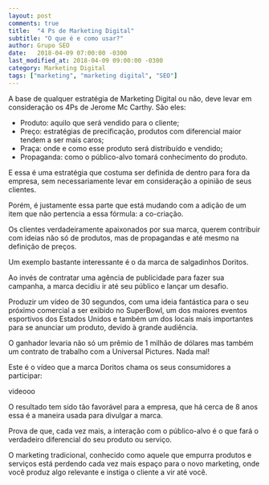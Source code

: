 ```yaml
---
layout: post
comments: true
title:  "4 Ps de Marketing Digital"
subtitle: "O que é e como usar?"
author: Grupo SEO
date:   2018-04-09 07:00:00 -0300
last_modified_at: 2018-04-09 09:00:00 -0300
category: Marketing Digital
tags: ["marketing", "marketing digital", "SEO"]
---
```



<!-- icon: fa-lightbulb-o -->

<!--<h2>Os 4 Ps de Marketing ganham reforço</h2></br></br>-->

A base de qualquer estratégia de Marketing Digital ou não, deve levar em consideração os 4Ps de Jerome Mc Carthy. São eles:

<ul>
	<li>Produto: aquilo que será vendido para o cliente;</li>
	<li>Preço: estratégias de precificação, produtos com diferencial maior tendem a ser mais caros;</li>
	<li>Praça: onde e como esse produto será distribuído e vendido;</li>
	<li>Propaganda: como o público-alvo tomará conhecimento do produto.</li>
</ul>

E essa é uma estratégia que costuma ser definida de dentro para fora da empresa, sem necessariamente levar em consideração a opinião de seus clientes.

Porém, é justamente essa parte que está mudando com a adição de um item que não pertencia a essa fórmula: a co-criação.

Os clientes verdadeiramente apaixonados por sua marca, querem contribuir com ideias não só de produtos, mas de propagandas e até mesmo na definição de preços.

Um exemplo bastante interessante é o da marca de salgadinhos Doritos.

Ao invés de contratar uma agência de publicidade para fazer sua campanha, a marca decidiu ir até seu público e lançar um desafio.

Produzir um vídeo de 30 segundos, com uma ideia fantástica para o seu próximo comercial a ser exibido no SuperBowl, um dos maiores eventos esportivos dos Estados Unidos e também um dos locais mais importantes para se anunciar um produto, devido à grande audiência.

O ganhador levaria não só um prêmio de 1 milhão de dólares mas também um contrato de trabalho com a Universal Pictures. Nada mal!

Este é o vídeo que a marca Doritos chama os seus consumidores a participar:

videooo


O resultado tem sido tão favorável para a empresa, que há cerca de 8 anos essa é a maneira usada para divulgar a marca.

Prova de que, cada vez mais, a interação com o público-alvo é o que fará o verdadeiro diferencial do seu produto ou serviço.

O marketing tradicional, conhecido como aquele que empurra produtos e serviços está perdendo cada vez mais espaço para o novo marketing, onde você produz algo relevante e instiga o cliente a vir até você.